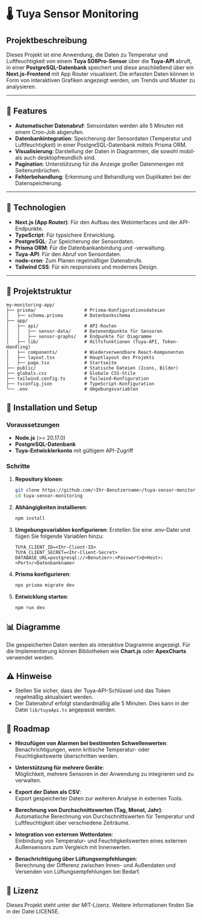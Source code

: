 # 🌡️ Tuya Sensor Monitoring

## Projektbeschreibung

Dieses Projekt ist eine Anwendung, die Daten zu Temperatur und Luftfeuchtigkeit von einem **Tuya S08Pro-Sensor** über die **Tuya-API** abruft, in einer **PostgreSQL-Datenbank** speichert und diese anschließend über ein **Next.js-Frontend** mit App Router visualisiert. Die erfassten Daten können in Form von interaktiven Grafiken angezeigt werden, um Trends und Muster zu analysieren.

---

## 📌 Features

- **Automatischer Datenabruf**: Sensordaten werden alle 5 Minuten mit einem Cron-Job abgerufen.
- **Datenbankintegration**: Speicherung der Sensordaten (Temperatur und Luftfeuchtigkeit) in einer PostgreSQL-Datenbank mittels Prisma ORM.
- **Visualisierung**: Darstellung der Daten in Diagrammen, die sowohl mobil- als auch desktopfreundlich sind.
- **Pagination**: Unterstützung für die Anzeige großer Datenmengen mit Seitenumbrüchen.
- **Fehlerbehandlung**: Erkennung und Behandlung von Duplikaten bei der Datenspeicherung.

---

## 🔧 Technologien

- **Next.js (App Router)**: Für den Aufbau des Webinterfaces und der API-Endpunkte.
- **TypeScript**: Für typsichere Entwicklung.
- **PostgreSQL**: Zur Speicherung der Sensordaten.
- **Prisma ORM**: Für die Datenbankanbindung und -verwaltung.
- **Tuya-API**: Für den Abruf von Sensordaten.
- **node-cron**: Zum Planen regelmäßiger Datenabrufe.
- **Tailwind CSS**: Für ein responsives und modernes Design.

---

## 📂 Projektstruktur

```plaintext
my-monitoring-app/
├── prisma/                  # Prisma-Konfigurationsdateien
│   ├── schema.prisma        # Datenbankschema
├── app/
│   ├── api/                 # API-Routen
│   │   ├── sensor-data/     # Datenendpunkte für Sensoren
│   │   ├── sensor-graphs/   # Endpunkte für Diagramme
│   ├── lib/                 # Hilfsfunktionen (Tuya-API, Token-Handling)
│   ├── components/          # Wiederverwendbare React-Komponenten
│   ├── layout.tsx           # Hauptlayout des Projekts
│   ├── page.tsx             # Startseite
├── public/                  # Statische Dateien (Icons, Bilder)
├── globals.css              # Globale CSS-Stile
├── tailwind.config.ts       # Tailwind-Konfiguration
├── tsconfig.json            # TypeScript-Konfiguration
└── .env                     # Umgebungsvariablen
```

## 🚀 Installation und Setup

### Voraussetzungen

- **Node.js** (>= 20.17.0)
- **PostgreSQL-Datenbank**
- **Tuya-Entwicklerkonto** mit gültigem API-Zugriff

### Schritte

1. **Repository klonen**:

   ```bash
   git clone https://github.com/<Ihr-Benutzername>/tuya-sensor-monitoring.git
   cd tuya-sensor-monitoring
   ```

2. **Abhängigkeiten installieren**:

   ```bash
   npm install
   ```

3. **Umgebungsvariablen konfigurieren**:
   Erstellen Sie eine .env-Datei und fügen Sie folgende Variablen hinzu:

   ```env
   TUYA_CLIENT_ID=<Ihr-Client-ID>
   TUYA_CLIENT_SECRET=<Ihr-Client-Secret>
   DATABASE_URL=postgresql://<Benutzer>:<Passwort>@<Host>:<Port>/<Datenbankname>
   ```

4. **Prisma konfigurieren**:

   ```bash
   npx prisma migrate dev
   ```

5. **Entwicklung starten**:
   ```bash
   npm run dev
   ```

## 📊 Diagramme

Die gespeicherten Daten werden als interaktive Diagramme angezeigt. Für die Implementierung können Bibliotheken wie **Chart.js** oder **ApexCharts** verwendet werden.

## ⚠️ Hinweise

- Stellen Sie sicher, dass der Tuya-API-Schlüssel und das Token regelmäßig aktualisiert werden.
- Der Datenabruf erfolgt standardmäßig alle 5 Minuten. Dies kann in der Datei `lib/tuyaApi.ts` angepasst werden.

## 📅 Roadmap

- **Hinzufügen von Alarmen bei bestimmten Schwellenwerten**:  
  Benachrichtigungen, wenn kritische Temperatur- oder Feuchtigkeitswerte überschritten werden.

- **Unterstützung für mehrere Geräte**:  
  Möglichkeit, mehrere Sensoren in der Anwendung zu integrieren und zu verwalten.

- **Export der Daten als CSV**:  
  Export gespeicherter Daten zur weiteren Analyse in externen Tools.

- **Berechnung von Durchschnittswerten (Tag, Monat, Jahr)**:  
  Automatische Berechnung von Durchschnittswerten für Temperatur und Luftfeuchtigkeit über verschiedene Zeiträume.

- **Integration von externen Wetterdaten**:  
  Einbindung von Temperatur- und Feuchtigkeitswerten eines externen Außensensors zum Vergleich mit Innenwerten.

- **Benachrichtigung über Lüftungsempfehlungen**:  
  Berechnung der Differenz zwischen Innen- und Außendaten und Versenden von Lüftungsempfehlungen bei Bedarf.

## 📄 Lizenz

Dieses Projekt steht unter der MIT-Lizenz. Weitere Informationen finden Sie in der Datei LICENSE.

